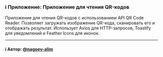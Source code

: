 ### ℹ️ Приложение: Приложение для чтения QR-кодов

Приложение для чтения QR-кодов с использованием API QR Code Reader.
Позволяет загружать изображение QR-кода, сканировать его и отображать результат.
Использует Axios для HTTP-запросов, Toastify для уведомлений и Feather Icons для иконок.

-----
#### ℹ️ Автор: [@nagoev-alim](https://github.com/nagoev-alim)

